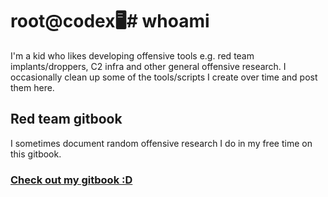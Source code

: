 # root@codex🖥️# whoami
I'm a kid who likes developing offensive tools e.g. red team implants/droppers, C2 infra and other general offensive research. I occasionally clean up some of the tools/scripts I create over time and post them here.

## Red team gitbook
I sometimes document random offensive research I do in my free time on this gitbook.
### [Check out my gitbook :D](https://codex-7.gitbook.io/codexs-terminal-window/)

